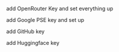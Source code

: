 add OpenRouter Key and set everything up

add Google PSE key and set up

add GitHub key

add Huggingface key